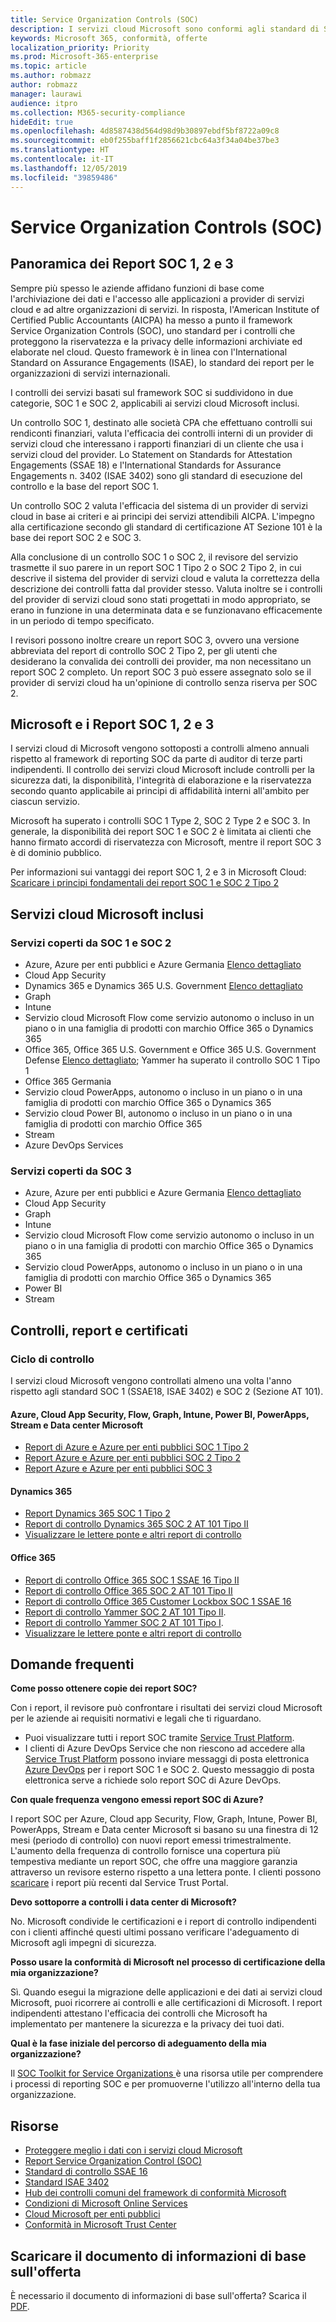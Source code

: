 ```yaml
---
title: Service Organization Controls (SOC)
description: I servizi cloud Microsoft sono conformi agli standard di Service Organization Controls per la sicurezza operativa.
keywords: Microsoft 365, conformità, offerte
localization_priority: Priority
ms.prod: Microsoft-365-enterprise
ms.topic: article
ms.author: robmazz
author: robmazz
manager: laurawi
audience: itpro
ms.collection: M365-security-compliance
hideEdit: true
ms.openlocfilehash: 4d8587438d564d98d9b30897ebdf5bf8722a09c8
ms.sourcegitcommit: eb0f255baff1f2856621cbc64a3f34a04be37be3
ms.translationtype: HT
ms.contentlocale: it-IT
ms.lasthandoff: 12/05/2019
ms.locfileid: "39859486"
---
```

# <a name="service-organization-controls-soc"></a>Service Organization Controls (SOC)

## <a name="soc-1-2-and-3-reports-overview"></a>Panoramica dei Report SOC 1, 2 e 3

Sempre più spesso le aziende affidano funzioni di base come l'archiviazione dei dati e l'accesso alle applicazioni a provider di servizi cloud e ad altre organizzazioni di servizi. In risposta, l'American Institute of Certified Public Accountants (AICPA) ha messo a punto il framework Service Organization Controls (SOC), uno standard per i controlli che proteggono la riservatezza e la privacy delle informazioni archiviate ed elaborate nel cloud. Questo framework è in linea con l'International Standard on Assurance Engagements (ISAE), lo standard dei report per le organizzazioni di servizi internazionali.

I controlli dei servizi basati sul framework SOC si suddividono in due categorie, SOC 1 e SOC 2, applicabili ai servizi cloud Microsoft inclusi.

Un controllo SOC 1, destinato alle società CPA che effettuano controlli sui rendiconti finanziari, valuta l'efficacia dei controlli interni di un provider di servizi cloud che interessano i rapporti finanziari di un cliente che usa i servizi cloud del provider. Lo Statement on Standards for Attestation Engagements (SSAE 18) e l'International Standards for Assurance Engagements n. 3402 (ISAE 3402) sono gli standard di esecuzione del controllo e la base del report SOC 1.

Un controllo SOC 2 valuta l'efficacia del sistema di un provider di servizi cloud in base ai criteri e ai principi dei servizi attendibili AICPA. L'impegno alla certificazione secondo gli standard di certificazione AT Sezione 101 è la base dei report SOC 2 e SOC 3.

Alla conclusione di un controllo SOC 1 o SOC 2, il revisore del servizio trasmette il suo parere in un report SOC 1 Tipo 2 o SOC 2 Tipo 2, in cui descrive il sistema del provider di servizi cloud e valuta la correttezza della descrizione dei controlli fatta dal provider stesso. Valuta inoltre se i controlli del provider di servizi cloud sono stati progettati in modo appropriato, se erano in funzione in una determinata data e se funzionavano efficacemente in un periodo di tempo specificato.

I revisori possono inoltre creare un report SOC 3, ovvero una versione abbreviata del report di controllo SOC 2 Tipo 2, per gli utenti che desiderano la convalida dei controlli dei provider, ma non necessitano un report SOC 2 completo. Un report SOC 3 può essere assegnato solo se il provider di servizi cloud ha un'opinione di controllo senza riserva per SOC 2.

## <a name="microsoft-and-soc-1-2-and-3-reports"></a>Microsoft e i Report SOC 1, 2 e 3

I servizi cloud di Microsoft vengono sottoposti a controlli almeno annuali rispetto al framework di reporting SOC da parte di auditor di terze parti indipendenti. Il controllo dei servizi cloud Microsoft include controlli per la sicurezza dati, la disponibilità, l'integrità di elaborazione e la riservatezza secondo quanto applicabile ai principi di affidabilità interni all'ambito per ciascun servizio.

Microsoft ha superato i controlli SOC 1 Type 2, SOC 2 Type 2 e SOC 3. In generale, la disponibilità dei report SOC 1 e SOC 2 è limitata ai clienti che hanno firmato accordi di riservatezza con Microsoft, mentre il report SOC 3 è di dominio pubblico.

Per informazioni sui vantaggi dei report SOC 1, 2 e 3 in Microsoft Cloud: [Scaricare i principi fondamentali dei report SOC 1 e SOC 2 Tipo 2](https://aka.ms/soc_backgrounder)

## <a name="microsoft-in-scope-cloud-services"></a>Servizi cloud Microsoft inclusi

### <a name="covered-services-for-soc-1-and-soc-2"></a>Servizi coperti da SOC 1 e SOC 2

- Azure, Azure per enti pubblici e Azure Germania [Elenco dettagliato](https://aka.ms/AzureCompliance)
- Cloud App Security
- Dynamics 365 e Dynamics 365 U.S. Government [Elenco dettagliato](https://aka.ms/d365-compliance-list)
- Graph
- Intune
- Servizio cloud Microsoft Flow come servizio autonomo o incluso in un piano o in una famiglia di prodotti con marchio Office 365 o Dynamics 365
- Office 365, Office 365 U.S. Government e Office 365 U.S. Government Defense [Elenco dettagliato](https://go.microsoft.com/fwlink/p/?LinkID=2077751); Yammer ha superato il controllo SOC 1 Tipo 1
- Office 365 Germania
- Servizio cloud PowerApps, autonomo o incluso in un piano o in una famiglia di prodotti con marchio Office 365 o Dynamics 365
- Servizio cloud Power BI, autonomo o incluso in un piano o in una famiglia di prodotti con marchio Office 365
- Stream
- Azure DevOps Services

### <a name="covered-services-for-soc-3"></a>Servizi coperti da SOC 3

- Azure, Azure per enti pubblici e Azure Germania [Elenco dettagliato](https://aka.ms/AzureCompliance)
- Cloud App Security
- Graph
- Intune
- Servizio cloud Microsoft Flow come servizio autonomo o incluso in un piano o in una famiglia di prodotti con marchio Office 365 o Dynamics 365
- Servizio cloud PowerApps, autonomo o incluso in un piano o in una famiglia di prodotti con marchio Office 365 o Dynamics 365
- Power BI
- Stream

## <a name="audits-reports-and-certificates"></a>Controlli, report e certificati

### <a name="audit-cycle"></a>Ciclo di controllo

I servizi cloud Microsoft vengono controllati almeno una volta l'anno rispetto agli standard SOC 1 (SSAE18, ISAE 3402) e SOC 2 (Sezione AT 101).

#### <a name="azure-cloud-app-security-flow-graph-intune-power-bi-powerapps-stream-and-microsoft-datacenters"></a>Azure, Cloud App Security, Flow, Graph, Intune, Power BI, PowerApps, Stream e Data center Microsoft

- [Report di Azure e Azure per enti pubblici SOC 1 Tipo 2](https://go.microsoft.com/fwlink/p/?linkid=2099601)
- [Report Azure e Azure per enti pubblici SOC 2 Tipo 2](https://aka.ms/azuresoc2auditreport)
- [Report Azure e Azure per enti pubblici SOC 3](https://aka.ms/azuresoc3auditreport)

#### <a name="dynamics-365"></a>Dynamics 365

- [Report Dynamics 365 SOC 1 Tipo 2](https://aka.ms/Dynamics365SOC1AuditReport)
- [Report di controllo Dynamics 365 SOC 2 AT 101 Tipo II](https://aka.ms/Dynamics365SOC2AuditReport)
- [Visualizzare le lettere ponte e altri report di controllo](https://aka.ms/auditreports)

#### <a name="office-365"></a>Office 365

- [Report di controllo Office 365 SOC 1 SSAE 16 Tipo II](https://aka.ms/office365soc1auditreport)
- [Report di controllo Office 365 SOC 2 AT 101 Tipo II](https://aka.ms/Office365SOC2AuditReport)
- [Report di controllo Office 365 Customer Lockbox SOC 1 SSAE 16](https://aka.ms/Office365CustomerLockboxSOCAuditReport)
- [Report di controllo Yammer SOC 2 AT 101 Tipo II](https://aka.ms/YammerSOC2AuditReport).
- [Report di controllo Yammer SOC 2 AT 101 Tipo I](https://aka.ms/YammerSOC2Type1AuditReport).
- [Visualizzare le lettere ponte e altri report di controllo](https://aka.ms/auditreports)

## <a name="frequently-asked-questions"></a>Domande frequenti

**Come posso ottenere copie dei report SOC?**

Con i report, il revisore può confrontare i risultati dei servizi cloud Microsoft per le aziende ai requisiti normativi e legali che ti riguardano.

- Puoi visualizzare tutti i report SOC tramite [Service Trust Platform](https://www.microsoft.com/trustcenter/STP/default.aspx).
- I clienti di Azure DevOps Service che non riescono ad accedere alla [Service Trust Platform](https://www.microsoft.com/trustcenter/STP/default.aspx) possono inviare messaggi di posta elettronica [Azure DevOps](mailto:AzureDevOpsSOCReport@microsoft.com) per i report SOC 1 e SOC 2. Questo messaggio di posta elettronica serve a richiede solo report SOC di Azure DevOps.

**Con quale frequenza vengono emessi report SOC di Azure?**

I report SOC per Azure, Cloud app Security, Flow, Graph, Intune, Power BI, PowerApps, Stream e Data center Microsoft si basano su una finestra di 12 mesi (periodo di controllo) con nuovi report emessi trimestralmente. L'aumento della frequenza di controllo fornisce una copertura più tempestiva mediante un report SOC, che offre una maggiore garanzia attraverso un revisore esterno rispetto a una lettera ponte. I clienti possono [scaricare](https://aka.ms/stp) i report più recenti dal Service Trust Portal.

**Devo sottoporre a controlli i data center di Microsoft?**

No. Microsoft condivide le certificazioni e i report di controllo indipendenti con i clienti affinché questi ultimi possano verificare l'adeguamento di Microsoft agli impegni di sicurezza.

**Posso usare la conformità di Microsoft nel processo di certificazione della mia organizzazione?**

Sì. Quando esegui la migrazione delle applicazioni e dei dati ai servizi cloud Microsoft, puoi ricorrere ai controlli e alle certificazioni di Microsoft. I report indipendenti attestano l'efficacia dei controlli che Microsoft ha implementato per mantenere la sicurezza e la privacy dei tuoi dati.

**Qual è la fase iniziale del percorso di adeguamento della mia organizzazione?**

Il [SOC Toolkit for Service Organizations ](https://aka.ms/soc-toolkit) è una risorsa utile per comprendere i processi di reporting SOC e per promuoverne l'utilizzo all'interno della tua organizzazione.

## <a name="resources"></a>Risorse

 - [Proteggere meglio i dati con i servizi cloud Microsoft](https://www.microsoft.com/trustcenter/guidance/protect-data)
 - [Report Service Organization Control (SOC)](https://aka.ms/mssocreports)
 - [Standard di controllo SSAE 16](https://www.ssae-16.com/)
 - [Standard ISAE 3402](https://isae3402.com/)
 - [Hub dei controlli comuni del framework di conformità Microsoft](https://www.microsoft.com/trustcenter/common-controls-hub)
 - [Condizioni di Microsoft Online Services](https://aka.ms/Online-Services-Terms)
 - [Cloud Microsoft per enti pubblici](https://go.microsoft.com/fwlink/p/?linkid=2087246)
 - [Conformità in Microsoft Trust Center](https://www.microsoft.com/trust-center/compliance/compliance-overview)

## <a name="download-the-offering-backgrounder"></a>Scaricare il documento di informazioni di base sull'offerta

È necessario il documento di informazioni di base sull'offerta? Scarica il [PDF](https://download.microsoft.com/download/F/E/1/FE10DD69-B5A9-4DA7-A86A-1F565D2B6472/SOC_backgrounder-2018.pdf).
